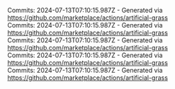 Commits: 2024-07-13T07:10:15.987Z - Generated via https://github.com/marketplace/actions/artificial-grass
<br>
Commits: 2024-07-13T07:10:15.987Z - Generated via https://github.com/marketplace/actions/artificial-grass
<br>
Commits: 2024-07-13T07:10:15.987Z - Generated via https://github.com/marketplace/actions/artificial-grass
<br>
Commits: 2024-07-13T07:10:15.987Z - Generated via https://github.com/marketplace/actions/artificial-grass
<br>
Commits: 2024-07-13T07:10:15.987Z - Generated via https://github.com/marketplace/actions/artificial-grass
<br>
